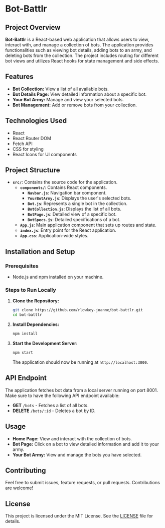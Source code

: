 # Bot-Battlr

## Project Overview

**Bot-Battlr** is a React-based web application that allows users to view, interact with, and manage a collection of bots. The application provides functionalities such as viewing bot details, adding bots to an army, and deleting bots from the collection. The project includes routing for different bot views and utilizes React hooks for state management and side effects.

## Features

- **Bot Collection:** View a list of all available bots.
- **Bot Details Page:** View detailed information about a specific bot.
- **Your Bot Army:** Manage and view your selected bots.
- **Bot Management:** Add or remove bots from your collection.

## Technologies Used

- React
- React Router DOM
- Fetch API
- CSS for styling
- React Icons for UI components

## Project Structure

- **`src/`**: Contains the source code for the application.
  - **`components/`**: Contains React components.
    - **`Navbar.js`**: Navigation bar component.
    - **`YourBotArmy.js`**: Displays the user's selected bots.
    - **`Bot.js`**: Represents a single bot in the collection.
    - **`BotCollection.js`**: Displays the list of all bots.
    - **`BotPage.js`**: Detailed view of a specific bot.
    - **`BotSpecs.js`**: Detailed specifications of a bot.
  - **`App.js`**: Main application component that sets up routes and state.
  - **`index.js`**: Entry point for the React application.
  - **`App.css`**: Application-wide styles.

## Installation and Setup

### Prerequisites

- Node.js and npm installed on your machine.

### Steps to Run Locally

1. **Clone the Repository:**

   ```bash
   git clone https://github.com/rlowkey-joanne/bot-battlr.git
   cd bot-battlr
   ```

2. **Install Dependencies:**

   ```bash
   npm install
   ```

3. **Start the Development Server:**

   ```bash
   npm start
   ```

   The application should now be running at `http://localhost:3000`.

## API Endpoint

The application fetches bot data from a local server running on port 8001. Make sure to have the following API endpoint available:

- **GET** `/bots` - Fetches a list of all bots.
- **DELETE** `/bots/:id` - Deletes a bot by ID.

## Usage

- **Home Page:** View and interact with the collection of bots.
- **Bot Page:** Click on a bot to view detailed information and add it to your army.
- **Your Bot Army:** View and manage the bots you have selected.

## Contributing

Feel free to submit issues, feature requests, or pull requests. Contributions are welcome!

## License

This project is licensed under the MIT License. See the [LICENSE](LICENSE) file for details.


